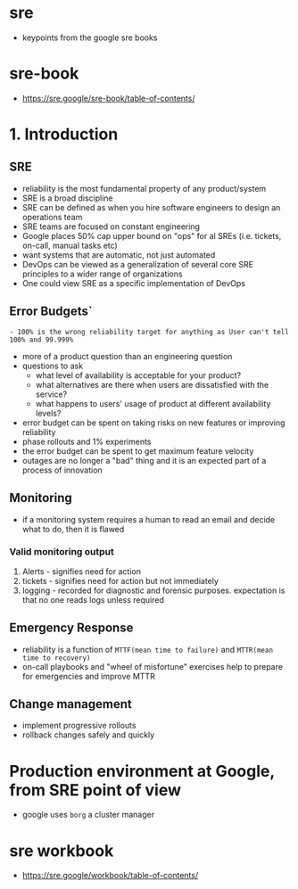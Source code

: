 # sre 
- keypoints from the google sre books

# sre-book
- https://sre.google/sre-book/table-of-contents/
# 1. Introduction
## SRE
- reliability is the most fundamental property of any product/system
- SRE is a broad discipline 
- SRE can be defined as when you hire software engineers to design an operations team
- SRE teams are focused on constant engineering
- Google places 50% cap upper bound on "ops" for al SREs (i.e. tickets, on-call, manual tasks etc)
- want systems that are automatic, not just automated
- DevOps can be viewed as a generalization of several core SRE principles to a wider range of organizations
- One could view SRE as a specific implementation of DevOps
## Error Budgets` 
    - 100% is the wrong reliability target for anything as User can't tell 100% and 99.999% 
- more of a product question than an engineering question
- questions to ask
    - what level of availability is acceptable for your product?
    - what alternatives are there when users are dissatisfied with the service?
    - what happens to users' usage of product at different availability levels? 
- error budget can be spent on taking risks on new features or improving reliability
- phase rollouts and 1% experiments
- the error budget can be spent to get maximum feature velocity 
- outages are no longer a "bad" thing and it is an expected part of a process of innovation 

## Monitoring
- if a monitoring system requires a human to read an email and decide what to do, then it is flawed 
### Valid monitoring output
1. Alerts - signifies need for action
2. tickets - signifies need for action but not immediately
3. logging - recorded for diagnostic and forensic purposes. expectation is that no one reads logs unless required
## Emergency Response
- reliability is a function of `MTTF(mean time to failure)` and `MTTR(mean time to recovery)`
- on-call playbooks and "wheel of misfortune" exercises help to prepare for emergencies and improve MTTR
## Change management
- implement progressive rollouts
- rollback changes safely and quickly
# Production environment at Google, from SRE point of view
- google uses `borg` a cluster manager 
# sre workbook
- https://sre.google/workbook/table-of-contents/

